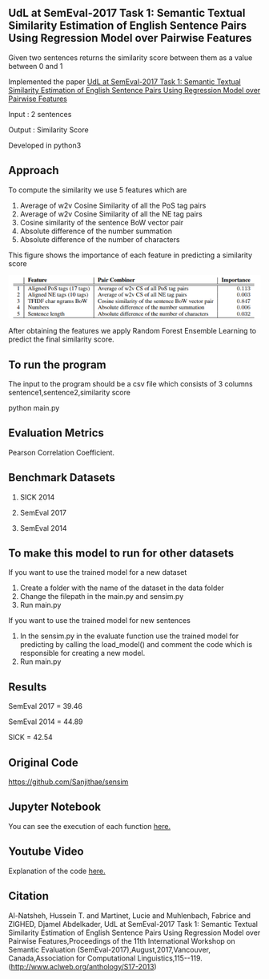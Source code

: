 ## UdL at SemEval-2017 Task 1: Semantic Textual Similarity Estimation of English Sentence Pairs Using Regression Model over Pairwise Features

Given two sentences returns the similarity score between them as a value between 0 and 1

Implemented the paper  [UdL at SemEval-2017 Task 1: Semantic Textual Similarity Estimation of English Sentence Pairs Using Regression Model over 
Pairwise Features](https://www.aclweb.org/anthology/S17-2013)


Input  : 2 sentences

Output :  Similarity Score

Developed in python3

## Approach

To compute the similarity we use 5 features which are

 1) Average of w2v Cosine Similarity of all the PoS tag pairs
 2) Average of w2v Cosine Similarity of all the NE tag pairs
 3) Cosine similarity of the sentence BoW vector pair
 4) Absolute difference of the number summation
 5) Absolute difference of the number of characters
 
 This figure shows the importance of each feature in predicting a similarity score
 
 ![alt text](https://github.com/Sanjithae/sensim/blob/master/Figure1.PNG)
 
 After obtaining the features we apply Random Forest Ensemble Learning to predict the final similarity score.
 
 ## To run the program
 
 The input to the program should be a csv file which consists of 3 columns sentence1,sentence2,similarity score
 
 python main.py
 
 
 ## Evaluation Metrics
 
 Pearson Correlation Coefficient.
 
 ## Benchmark Datasets 
 
 1) SICK 2014
 
 2) SemEval 2017
 
 3) SemEval 2014
 
 ## To make this model to run for other datasets
 
 If you want to use the trained model for a new dataset
 
 1) Create a folder with the name of the dataset in the data folder
 2) Change the filepath in the main.py and sensim.py
 3) Run main.py
 
 If you want to use the trained model for new sentences 
 
 1) In the sensim.py in the evaluate function use the trained model for predicting by calling the load_model() and comment the code which is responsible for creating a new model.
 2) Run main.py
 

## Results

SemEval 2017 = 39.46

SemEval 2014 = 44.89

SICK         = 42.54

## Original Code

https://github.com/Sanjithae/sensim


## Jupyter Notebook

You can see the execution of each function [here.](https://github.com/Sanjithae/sensim/blob/master/sentence_similarity.ipynb)

## Youtube Video

Explanation of the code [here.](https://youtu.be/X_8rV55Kxyc)



## Citation
Al-Natsheh, Hussein T.  and  Martinet, Lucie  and  Muhlenbach, Fabrice  and  ZIGHED, Djamel Abdelkader,
UdL at SemEval-2017 Task 1: Semantic Textual Similarity Estimation of English Sentence Pairs Using Regression Model over 
Pairwise Features,Proceedings of the 11th International Workshop on Semantic Evaluation (SemEval-2017),August,2017,Vancouver, Canada,Association for Computational Linguistics,115--119.
(http://www.aclweb.org/anthology/S17-2013)
